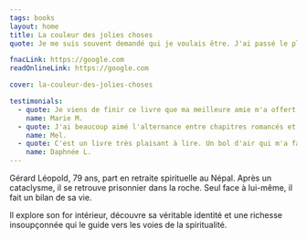 ```yaml
---
tags: books
layout: home
title: La couleur des jolies choses
quote: Je me suis souvent demandé qui je voulais être. J'ai passé le plus clair de mon temps à chercher qui j'étais. A l'image d'un enfant qui s'entête, j'ai testé des choses. J'ai rempli ma vie, j'ai consommé. J'ai couru après les choses. J'ai oublié de vivre.

fnacLink: https://google.com
readOnlineLink: https://google.com

cover: la-couleur-des-jolies-choses

testimonials:
  - quote: Je viens de finir ce livre que ma meilleure amie m'a offert. Elle me disait que je n'avais pas forcément le bon mindset pour le lire car je suis triste en ce moment. Au contraire c'est le livre dont j'avais besoin ! J'ai une grosse préférence pour les livres spirituels donc c'était parfait. Même si j'ai beaucoup pleuré. Je suis sensible en ce moment, mais mes livres favoris sont ceux qui me bouleversent et celui-ci fait franchement partie de mes lectures favorites de l'année, donc merci pour cela.
    name: Marie M.
  - quote: J'ai beaucoup aimé l'alternance entre chapitres romancés et chapitres "plus concrets" avec des références précises en psychologie et en développement personnel. Mon genre favori de littérature c'est le réalisme magique et ce livre s'en rapproche énormément.
    name: Mel. 
  - quote: C'est un livre très plaisant à lire. Un bol d'air qui m'a fait changer d'environnement et qui m'a appris beaucoup de choses. Il n'y a pas de jugement, chacun peut se reconnaitre et voir les choses d'un meilleur oeil, avec plusieurs ouvertures possibles. Continuez Paul, c'est magnifique !
    name: Daphnée L. 
---
```


Gérard Léopold, 79 ans, part en retraite spirituelle au Népal. Après un cataclysme, il se retrouve prisonnier dans la roche. Seul face à lui-même, il fait un bilan de sa vie.

Il explore son for intérieur, découvre sa véritable identité et une richesse insoupçonnée qui le guide vers les voies de la spiritualité.
